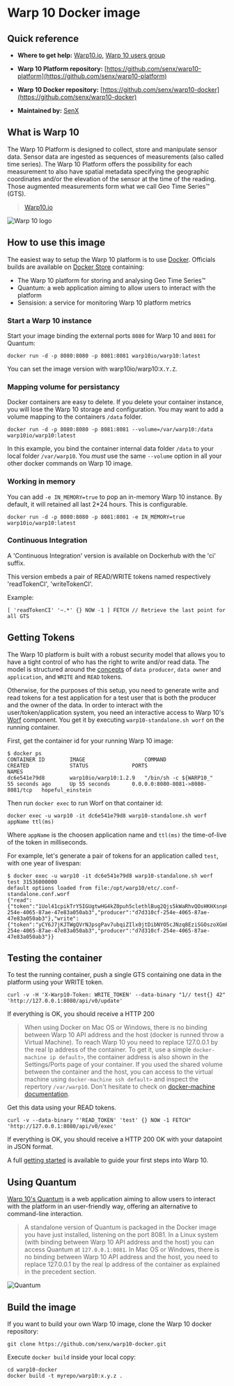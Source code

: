 # Warp 10 Docker image

## Quick reference

- **Where to get help:** [Warp10.io](https://warp10.io), [Warp 10 users group](https://groups.google.com/group/warp10-users)

- **Warp 10 Platform repository:** [https://github.com/senx/warp10-platform](https://github.com/senx/warp10-platform)

- **Warp 10 Docker repository:** [https://github.com/senx/warp10-docker](https://github.com/senx/warp10-docker)

- **Maintained by:** [SenX](https://senx.io/)

## What is Warp 10

The Warp 10 Platform is designed to collect, store and manipulate sensor data. Sensor data are ingested as sequences of measurements (also called time series). The Warp 10 Platform offers the possibility for each measurement to also have spatial metadata specifying the geographic coordinates and/or the elevation of the sensor at the time of the reading. Those augmented measurements form what we call Geo Time Series™ (GTS).
> [Warp10.io](https://warp10.io)

![Warp 10 logo](https://cdn-images-1.medium.com/max/800/0*ajCaRkg8gvcsZtXl.png)

## How to use this image

The easiest way to setup the Warp 10 platform is to use [Docker](https://www.docker.com/). Officials builds are available on [Docker Store](https://store.docker.com/community/images/warp10io/warp10) containing:

- The Warp 10 platform for storing and analysing Geo Time Series™
- Quantum:  a web application aiming to allow users to interact with the platform
- Sensision: a service for monitoring Warp 10 platform metrics

### Start a Warp 10 instance

Start your image binding the external ports `8080` for Warp 10 and `8081` for Quantum:

```console
docker run -d -p 8080:8080 -p 8081:8081 warp10io/warp10:latest
```

You can set the image version with warp10io/warp10:`X.Y.Z`.

### Mapping volume for persistancy

Docker containers are easy to delete. If you delete your container instance, you will lose the Warp 10 storage and configuration. You may want to add a volume mapping to the containers `/data` folder.

```console
docker run -d -p 8080:8080 -p 8081:8081 --volume=/var/warp10:/data warp10io/warp10:latest
```

In this example, you bind the container internal data folder `/data` to your local folder `/var/warp10`.
You *must* use the same `--volume` option in all your other docker commands on Warp 10 image.

### Working in memory

You can add `-e IN_MEMORY=true` to pop an in-memory Warp 10 instance.
By default, it will retained all last 2*24 hours.
This is configurable.

```console
docker run -d -p 8080:8080 -p 8081:8081 -e IN_MEMORY=true warp10io/warp10:latest
```

### Continuous Integration

A 'Continuous Integration' version is available on Dockerhub with the 'ci' suffix.

This version embeds a pair of READ/WRITE tokens named respectively 'readTokenCI', 'writeTokenCI'.

Example:

```console
[ 'readTokenCI' '~.*' {} NOW -1 ] FETCH // Retrieve the last point for all GTS
```

## Getting Tokens

The Warp 10 platform is built with a robust security model that allows you to have a tight control of who has the right to write and/or read data. The model is structured around the [concepts](http://www.warp10.io//introduction/concepts) of `data producer`, `data owner` and `application`, and `WRITE` and `READ` tokens.

Otherwise, for the purposes of this setup, you need to generate write and read tokens for a test application for a test user that is both the producer and the owner of the data. In order to interact with the user/token/application system, you need an interactive access to Warp 10's [Worf](http://www.warp10.io/tools/worf) component. You get it by executing `warp10-standalone.sh worf` on the running container.

First, get the container id for your running Warp 10 image:

```console
$ docker ps
CONTAINER ID        IMAGE                   COMMAND                  CREATED             STATUS              PORTS                              NAMES
dc6e541e79d8        warp10io/warp10:1.2.9   "/bin/sh -c ${WARP10_"   55 seconds ago      Up 55 seconds       0.0.0.0:8080-8081->8080-8081/tcp   hopeful_einstein
```

Then run `docker exec` to run Worf on that container id:

```console
docker exec -u warp10 -it dc6e541e79d8 warp10-standalone.sh worf appName ttl(ms)
```

Where `appName` is the choosen application name and `ttl(ms)` the time-of-live of the token in milliseconds.

For example, let's generate a pair of tokens for an application called `test`, with one year of livespan:

```console
$ docker exec -u warp10 -it dc6e541e79d8 warp10-standalone.sh worf test 31536000000
default options loaded from file:/opt/warp10/etc/.conf-standalone.conf.worf
{"read":{"token":"1Uol41cpikTrY5IGUgtwHG4kZ0puh5clethlBuq2Qjs5kWaRhvQOsHKHXsnpH5.lU7GePUIZowFTblA5lkeuDeqFZGgzrmVp1RTWghrA.f5ahLbUVO0S2.","tokenIdent":"ef8cd2a9e3e15fd9","ttl":31536000000,"application":"test","owner":"d7d310cf-254e-4065-87ae-47e83a050ab3","producer":"d7d310cf-254e-4065-87ae-47e83a050ab3"},"write":{"token":"yCY6J7jKJTWgQVrNJpsgPav7ubqiZIlx0jtDibNYO5cJNzq8EziSGOszoXGmFgXFnXbI_Yq3WXg53ry4qXkWU4vkjK9tmE3cWccPbzWvo9c","tokenIdent":"cc3a63e7b7d5ca1b","ttl":31536000000,"application":"test","owner":"d7d310cf-254e-4065-87ae-47e83a050ab3","producer":"d7d310cf-254e-4065-87ae-47e83a050ab3"}}
```

## Testing the container

To test the running container, push a single GTS containing one data in the platform using your WRITE token.

```console
curl -v -H 'X-Warp10-Token: WRITE_TOKEN' --data-binary "1// test{} 42" 'http://127.0.0.1:8080/api/v0/update'
```

If everything is OK, you should receive a HTTP 200

> When using Docker on Mac OS or Windows, there is no binding between Warp 10 API address and the host (docker is runned throw a Virtual Machine). To reach Warp 10 you need to replace 127.0.0.1 by the real Ip address of the container. To get it, use a simple `docker-machine ip default>`, the container address is also shown in the Settings/Ports page of your container. If you used the shared volume between the container and the host, you can access to the virtual machine using `docker-machine ssh default>` and inspect the repertory `/var/warp10`. Don't hesitate to check on [docker-machine documentation](https://docs.docker.com/machine/).

Get this data using your READ tokens.

```console
curl -v --data-binary "'READ_TOKEN' 'test' {} NOW -1 FETCH" 'http://127.0.0.1:8080/api/v0/exec'
```

If everything is OK, you should receive a HTTP 200 OK with your datapoint in JSON format.

A full [getting started](http://www.warp10.io/getting-started/) is available to guide your first steps into Warp 10.

## Using Quantum

[Warp 10's Quantum](http://www.warp10.io/tools/quantum) is a web application aiming to allow users to interact with the platform in an user-friendly way, offering an alternative to command-line interaction.

> A standalone version of Quantum is packaged in the Docker image you have just installed, listening on the port 8081. In a Linux system (with binding between Warp 10 API address and the host) you can access Quantum at `127.0.0.1:8081`. In Mac OS or Windows, there is no binding between Warp 10 API address and the host, you need to replace 127.0.0.1 by the real Ip address of the container as explained in the precedent section.

![Quantum](http://www.warp10.io/img/getting-started/quantum-warpscript.png)

## Build the image

If you want to build your own Warp 10 image, clone the Warp 10 docker repository:

```console
git clone https://github.com/senx/warp10-docker.git
```

Execute `docker build` inside your local copy:

```console
cd warp10-docker
docker build -t myrepo/warp10:x.y.z .
```
